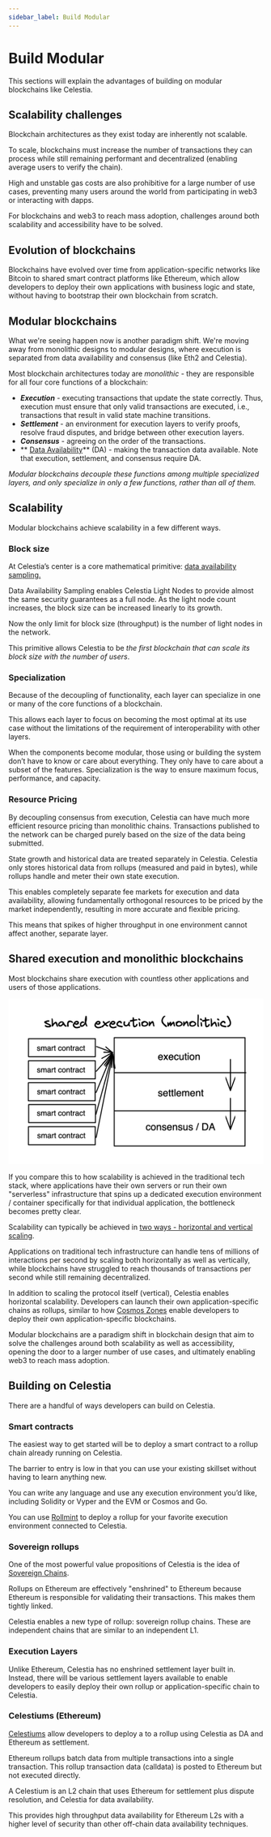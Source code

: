 ```yaml
---
sidebar_label: Build Modular
---
```


# Build Modular

This sections will explain the advantages of building on
modular blockchains like Celestia.

## Scalability challenges

Blockchain architectures as they exist today are inherently
not scalable.

To scale, blockchains must increase the number of transactions
they can process while still remaining performant and decentralized
(enabling average users to verify the chain).

High and unstable gas costs are also prohibitive for a large number
of use cases, preventing many users around the world from participating
in web3 or interacting with dapps.

For blockchains and web3 to reach mass adoption, challenges around both
scalability and accessibility have to be solved.

## Evolution of blockchains

Blockchains have evolved over time from application-specific networks
like Bitcoin to shared smart contract platforms like Ethereum, which
allow developers to deploy their own applications with business logic
and state, without having to bootstrap their own blockchain from scratch.

## Modular blockchains

What we're seeing happen now is another paradigm shift. We're moving
away from monolithic designs to modular designs, where execution is
separated from data availability and consensus (like Eth2 and Celestia).

Most blockchain architectures today are *monolithic* - they are
responsible for all four core functions of a blockchain:

<!-- markdownlint-disable MD037 -->
- ***Execution*** - executing transactions that update the state correctly.
  Thus, execution must ensure that only valid transactions are executed,
  i.e., transactions that result in valid state machine transitions.
- ***Settlement*** - an environment for execution layers to verify proofs,
  resolve fraud disputes, and bridge between other execution layers.
- ***Consensus*** - agreeing on the order of the transactions.
- ** [Data Availability](https://coinmarketcap.com/alexandria/article/what-is-data-availability)**
  (DA) - making the transaction data available. Note that execution,
  settlement, and consensus require DA.
<!-- markdownlint-enable MD037 -->

*Modular blockchains decouple these functions among multiple specialized
layers, and only specialize in only a few functions, rather than all of
them.*

## Scalability

Modular blockchains achieve scalability in a few different ways.

### Block size

At Celestia’s center is a core mathematical primitive:
[data availability sampling.](https://twitter.com/nickwh8te/status/1559977957195751424)

Data Availability Sampling enables Celestia Light Nodes to provide
almost the same security guarantees as a full node. As the light
node count increases, the block size can be increased linearly to
its growth.

Now the only limit for block size (throughput) is the number of
light nodes in the network.

This primitive allows Celestia to be *the first blockchain that
can scale its block size with the number of users*.

### Specialization

Because of the decoupling of functionality, each layer can specialize
in one or many of the core functions of a blockchain.

This allows each layer to focus on becoming the most optimal at
its use case without the limitations of the requirement of
interoperability with other layers.

When the components become modular, those using or building the
system don’t have to know or care about everything. They only have
to care about a subset of the features. Specialization is the way
to ensure maximum focus, performance, and capacity.

### Resource Pricing

By decoupling consensus from execution, Celestia can have much
more efficient resource pricing than monolithic chains. Transactions
published to the network can be charged purely based on the size
of the data being submitted.

State growth and historical data are treated separately in Celestia.
Celestia only stores historical data from rollups (measured and paid
in bytes), while rollups handle and meter their own state execution.

This enables completely separate fee markets for execution and data
availability, allowing fundamentally orthogonal resources to be
priced by the market independently, resulting in more accurate and
flexible pricing.

This means that spikes of higher throughput in one environment cannot
affect another, separate layer.

## Shared execution and monolithic blockchains

Most blockchains share execution with countless other applications
and users of those applications.

![Screen Shot 2022-08-15 at 3.33.06 PM.png](/img/shared-execution.png)

If you compare this to how scalability is achieved in the traditional
tech stack, where applications have their own servers or run their
own "serverless" infrastructure that spins up a dedicated execution
environment / container specifically for that individual application,
the bottleneck becomes pretty clear.

Scalability can typically be achieved in [two ways - horizontal and vertical scaling](https://stackoverflow.com/questions/11707879/difference-between-scaling-horizontally-and-vertically-for-databases#answer-11715598).

Applications on traditional tech infrastructure can handle tens of
millions of interactions per second by scaling both horizontally as
well as vertically, while blockchains have struggled to reach thousands
of transactions per second while still remaining decentralized.

In addition to scaling the protocol itself (vertical), Celestia enables
horizontal scalability. Developers can launch their own
application-specific chains as rollups, similar to how
[Cosmos Zones](https://v1.cosmos.network/resources/faq) enable
developers to deploy their own application-specific blockchains.

Modular blockchains are a paradigm shift in blockchain design that
aim to solve the challenges around both scalability as well as
accessibility, opening the door to a larger number of use cases,
and ultimately enabling web3 to reach mass adoption.

## Building on Celestia

There are a handful of ways developers can build on Celestia.

### Smart contracts

The easiest way to get started will be to deploy a smart contract
to a rollup chain already running on Celestia.

The barrier to entry is low in that you can use your existing
skillset without having to learn anything new.

You can write any language and use any execution environment
you’d like, including Solidity or Vyper and the EVM or Cosmos and Go.

You can use [Rollmint](./rollmint.md/) to deploy a rollup for your
favorite execution environment connected to Celestia.

### Sovereign rollups

One of the most powerful value propositions of Celestia is the
idea of [Sovereign Chains](https://blog.celestia.org/sovereign-rollup-chains/).

Rollups on Ethereum are effectively "enshrined" to Ethereum because
Ethereum is responsible for validating their transactions. This makes
them tightly linked.

Celestia enables a new type of rollup: sovereign rollup chains.
These are independent chains that are similar to an independent L1.

### Execution Layers

Unlike Ethereum, Celestia has no enshrined settlement layer built in.
Instead, there will be various settlement layers available to enable
developers to easily deploy their own rollup or application-specific
chain to Celestia.

### Celestiums (Ethereum)

[Celestiums](https://blog.celestia.org/celestiums/) allow developers
to deploy a to a rollup using Celestia as DA and Ethereum as settlement.

Ethereum rollups batch data from multiple transactions into a single
transaction. This rollup transaction data (calldata) is posted to
Ethereum but not executed directly.

A Celestium is an L2 chain that uses Ethereum for settlement plus dispute
resolution, and  Celestia for data availability.

This provides high throughput data availability for Ethereum L2s with
a higher level of security than other off-chain data availability
techniques.
